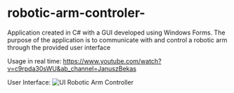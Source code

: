 # robotic-arm-controler-
Application created in C# with a GUI developed using Windows Forms. The purpose of the application is to communicate with and control a robotic arm through the provided user interface

Usage in real time:
https://www.youtube.com/watch?v=c9rpda30sWU&ab_channel=JanuszBekas

User Interface:
![UI Robotic Arm Controller](https://github.com/user-attachments/assets/5c717edc-fd57-480e-a5cc-4b0b4e9e7b79)
